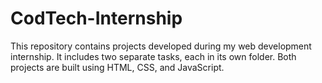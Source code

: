 # CodTech-Internship
This repository contains projects developed during my web development internship. It includes two separate tasks, each in its own folder. Both projects are built using HTML, CSS, and JavaScript.
